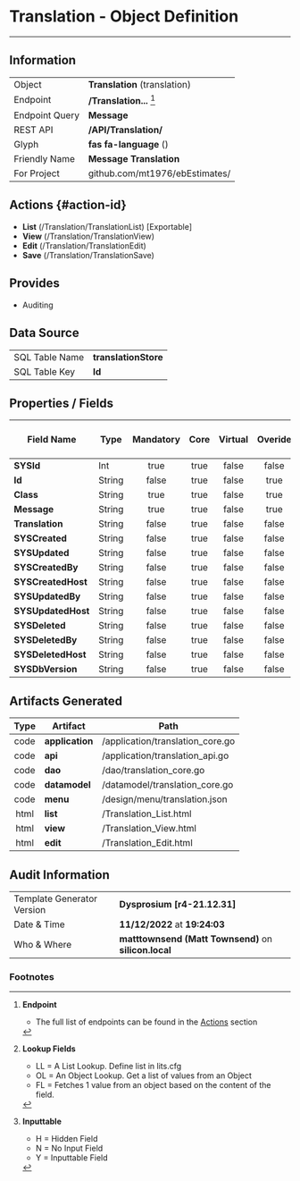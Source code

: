 # **Translation** - Object Definition
---
##  Information
|   |   |
|---|---|
|Object         |**Translation** (translation) |
|Endpoint 	    |**/Translation...** [^1]|
|Endpoint Query |**Message**|
|REST API|**/API/Translation/**|
Glyph|**fas fa-language** ()
Friendly Name|**Message Translation**|
|For Project    |github.com/mt1976/ebEstimates/|

##  Actions {#action-id}
* **List** (/Translation/TranslationList) [Exportable]
* **View** (/Translation/TranslationView)
* **Edit** (/Translation/TranslationEdit)
* **Save** (/Translation/TranslationSave)









##  Provides


* Auditing 




##  Data Source 
|   |   |
|---|---|
SQL Table Name       | **translationStore**
SQL Table Key | **Id**



##  Properties / Fields
| Field Name| Type | Mandatory | Core | Virtual | Overide | Lookup [^2]| Lookup Object      | Lookup Field Source         | Lookup Return Value                | Inputable [^3]|DB Column|Default Value| No Change | Callout | Internal | Display | Mask |
| -- | --  | :--: | :--: | :--: |:--: |:--: |:--: |-- |-- |:--: |-- | --| :--: | :--: | :--: | -- | -- |
|**SYSId**|Int|true|true|false|false|||||NH|_id|0|false|false|true|text||
|**Id**|String|false|true|false|true|||||NH|Id||false|false|false|text||
|**Class**|String|true|true|false|true|||||Y|Class||true|false|false|text||
|**Message**|String|true|true|false|true|||||Y|Message||true|false|false|text||
|**Translation**|String|false|true|false|false|||||Y|Translation||false|false|false|text||
|**SYSCreated**|String|false|true|false|false|||||NH|_created||false|false|true|text||
|**SYSUpdated**|String|false|true|false|false|||||NH|_updated||false|false|true|text||
|**SYSCreatedBy**|String|false|true|false|false|||||NH|_createdBy||false|false|true|text||
|**SYSCreatedHost**|String|false|true|false|false|||||NH|_createdHost||false|false|true|text||
|**SYSUpdatedBy**|String|false|true|false|false|||||NH|_updatedBy||false|false|true|text||
|**SYSUpdatedHost**|String|false|true|false|false|||||NH|_updatedHost||false|false|true|text||
|**SYSDeleted**|String|false|true|false|false|||||NH|_deleted||false|false|true|text||
|**SYSDeletedBy**|String|false|true|false|false|||||NH|_deletedBy||false|false|true|text||
|**SYSDeletedHost**|String|false|true|false|false|||||NH|_deletedHost||false|false|true|text||
|**SYSDbVersion**|String|false|true|false|false|||||NH|_dbVersion||false|false|true|text||


##  Artifacts Generated
| Type | Artifact | Path|
| :--: | -- | -- |
| code | **application** | /application/translation_core.go |
| code | **api** | /application/translation_api.go |
| code | **dao** | /dao/translation_core.go |
| code | **datamodel** | /datamodel/translation_core.go |
| code | **menu** | /design/menu/translation.json |
| html | **list** | /Translation_List.html |
| html | **view** | /Translation_View.html |
| html | **edit** | /Translation_Edit.html |


## Audit Information
|   |   |
|---|---|
Template Generator Version   | **Dysprosium [r4-21.12.31]**
Date & Time		     | **11/12/2022** at **19:24:03**
Who & Where		     | **matttownsend (Matt Townsend)** on **silicon.local**

### Footnotes
[^1]: **Endpoint**
    * The full list of endpoints can be found in the [Actions](#action-id) section
[^2]: **Lookup Fields**
    * LL = A List Lookup. Define list in lits.cfg
    * OL = An Object Lookup. Get a list of values from an Object
    * FL = Fetches 1 value from an object based on the content of the field. 
[^3]: **Inputtable**   
    * H = Hidden Field
    * N = No Input Field
    * Y = Inputtable Field